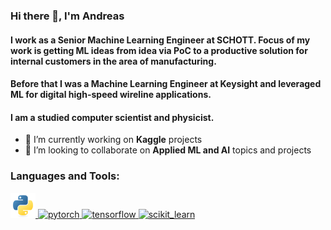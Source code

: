### Hi there 👋, I'm Andreas

#### I work as a Senior Machine Learning Engineer at SCHOTT. Focus of my work is getting ML ideas from idea via PoC to a productive solution for internal customers in the area of manufacturing.

#### Before that I was a Machine Learning Engineer at Keysight and leveraged ML for digital high-speed wireline applications.

#### I am a studied computer scientist and physicist.

- 🔭 I’m currently working on **Kaggle** projects
- 👯 I’m looking to collaborate on **Applied ML and AI** topics and projects

### Languages and Tools:
<p>
  <a href="https://www.python.org" target="_blank" rel="noreferrer"> <img src="https://raw.githubusercontent.com/devicons/devicon/master/icons/python/python-original.svg" alt="python" width="40" height="40"/>
  </a>
  <a href="https://pytorch.org/" target="_blank" rel="noreferrer"> <img src="https://www.vectorlogo.zone/logos/pytorch/pytorch-icon.svg" alt="pytorch" width="40" height="40"/>
  </a>
  <a href="https://www.tensorflow.org" target="_blank" rel="noreferrer"> <img src="https://www.vectorlogo.zone/logos/tensorflow/tensorflow-icon.svg" alt="tensorflow" width="40" height="40"/>
  </a>
  <a href="https://scikit-learn.org/" target="_blank" rel="noreferrer"> <img src="https://upload.wikimedia.org/wikipedia/commons/0/05/Scikit_learn_logo_small.svg" alt="scikit_learn" width="40" height="40"/> 
  </a>
</p>
